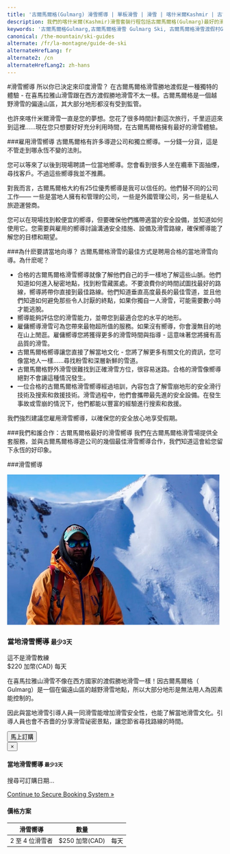 ```yaml
---
title: '古爾馬爾格(Gulmarg) 滑雪嚮導 | 單板滑雪 | 滑雪 | 喀什米爾Kashmir | 古爾馬爾格Gulmarg | 印度India | Skigulmarg.com'
description: 我們的喀什米爾(Kashmir)滑雪套裝行程包括古爾馬爾格(Gulmarg)最好的滑雪嚮導，他將引導您穿越古爾馬爾格(Gulmarg)滑雪勝地的崎嶇地形，確保您的安全和享受大自然給予的娛樂饗宴。
keywords: '古爾馬爾格Gulmarg,古爾馬爾格滑雪 Gulmarg Ski, 古爾馬爾格滑雪渡假村Gulmarg Ski Resort, 喀什米爾滑雪Skiing in the Himalayas, 印度滑雪Skiing in India, 喜馬拉雅Himalaya, 喀什米爾Kashmir, Skigulmarg.com'
canonical: /the-mountain/ski-guides
alternate: /fr/la-montagne/guide-de-ski
alternateHrefLang: fr
alternate2: /cn
alternateHrefLang2: zh-hans
---
```


#滑雪嚮導
所以你已決定來印度滑雪？ 在古爾馬爾格滑雪勝地渡假是一種獨特的體驗 - 在喜馬拉雅山滑雪跟在西方渡假勝地滑雪不太一樣。古爾馬爾格是一個越野滑雪的偏遠山區，其大部分地形都沒有受到監管。

也許來喀什米爾滑雪一直是您的夢想。您花了很多時間計劃這次旅行，千里迢迢來到這裡......現在您只想要好好充分利用時間，在古爾馬爾格擁有最好的滑雪體驗。

###雇用滑雪嚮導
古爾馬爾格有許多導遊公司和獨立嚮導。一分錢一分貨，這是不管走到哪永恆不變的法則。

您可以等來了以後到現場聘請一位當地嚮導。您會看到很多人坐在纜車下面抽煙，尋找客戶。不過這些嚮導我並不推薦。

對我而言，古爾馬爾格大約有25位優秀嚮導是我可以信任的。他們替不同的公司工作—— 一些是當地人擁有和管理的公司，一些是外國管理公司，另一些是私人旅遊運營商。

您可以在現場找到較便宜的嚮導，但要確保他們攜帶適當的安全設備，並知道如何使用它。您需要與雇用的嚮導討論溝通安全措施、設備及滑雪路線，確保嚮導能了解您的目標和期望。

###為什麽要請當地向導？
古爾馬爾格滑雪的最佳方式是聘用合格的當地滑雪向導。為什麽呢？

+ 合格的古爾馬爾格滑雪嚮導就像了解他們自己的手一樣地了解這些山脈。他們知道如何進入秘密地點，找到粉雪藏匿處。不要浪費你的時間試圖找最好的路線，嚮導將帶你直接到最佳路線。他們知道垂直高度最長的最佳雪道，並且他們知道如何避免那些令人討厭的終點，如果你獨自一人滑雪，可能需要數小時才能逃脫。
+ 嚮導能夠評估您的滑雪能力，並帶您到最適合您的水平的地形。
+ 雇傭嚮導滑雪可為您帶來最物超所值的服務。如果沒有嚮導，你會漫無目的地在山上閒逛。雇傭嚮導您將獲得更多的滑雪時間與指導 - 這意味著您將擁有高品質的滑雪。
+ 古爾馬爾格嚮導讓您直接了解當地文化 - 您將了解更多有關文化的資訊，您可像當地人一樣......尋找粉雪和深層新鮮的雪道。
+ 古爾馬爾格野外滑雪很難找到正確滑雪方位，很容易迷路。合格的滑雪像嚮導絕對不會讓這種情況發生。
+ 一位合格的古爾馬爾格滑雪嚮導經過培訓，內容包含了解雪崩地形的安全滑行技術及搜索和救援技術。滑雪過程中，他們會攜帶最先進的安全設備。在發生事故或雪崩的情況下，他們都能以豐富的經驗進行搜索和救援。

我們強烈建議您雇用滑雪嚮導，以確保您的安全放心地享受假期。

###我們和誰合作：古爾馬爾格最好的滑雪嚮導
我們在古爾馬爾格滑雪場提供全套服務，並與古爾馬爾格導遊公司的幾個最佳滑雪嚮導合作，我們知道這會給您留下永恆的好印象。

###滑雪嚮導

<div class="row">
    <div class="col-sm-6 m-b-40">
        <div class="package-item-wrap">
            <div class="package-image">
                <span>
                    <img src="/user/themes/skigulmarg/images/packages/custom/local-ski-guide.jpg" alt="">
                </span>
            </div>
            <div class="package-description">
                <h3>當地滑雪嚮導 <small>最少3天</small></h3>
                <span>這不是滑雪教練</span>
                <div class="package-price">
                    <span>$220 加幣(CAD)</span> 每天
                </div>
                <p>
                    在喜馬拉雅山滑雪不像在西方國家的渡假勝地滑雪一樣！因古爾馬爾格（ Gulmarg）是一個在偏遠山區的越野滑雪地點，所以大部分地形是無法用人為因素能控制的。
                </p>
                <p>
					因此與當地滑雪引導人員一同滑雪能增加滑雪安全性，也能了解當地滑雪文化。引導人員也會不吝嗇的分享滑雪祕密景點，讓您節省尋找路線的時間。
                </p>
                <button
                    class="btn btn-rounded btn-outline"
                    type="button"
                    data-target="#modal-checkfront-1"
                    data-toggle="modal"
                    data-checkfront-target="CHECKFRONT_WIDGET_01"
                    data-checkfront-item-id="152"
                    data-checkfront-category-id="15"
                    data-checkfront-options="hidesearch">
                   馬上訂購
                </button>
                <div class="modal fade" id="modal-checkfront-1" aria-hidden="true">
                    <div class="modal-dialog">
                        <div class="modal-content">
                            <div class="modal-header">
                                <button
                                    class="close"
                                    type="button"
                                    data-dismiss="modal"
                                    aria-hidden="true">
                                    ×
                                </button>
                                <h4 class="modal-title">當地滑雪嚮導 <small>最少3天</small></h4>
                            </div>
                            <div class="modal-body">
                                <div id="CHECKFRONT_WIDGET_01">
                                    <p class="searching-availability">
                                       搜尋可訂購日期...
                                    </p>
                                </div>
                                <noscript>
                                    <a href="https://skigulmarg.checkfront.com/reserve/" class="font-16">
                                        Continue to Secure Booking System &raquo;
                                    </a>
                                </noscript>
                                <div class="accordion">
                                    <article class="ac-item">
                                        <h4 class="ac-title">價格方案</h4>
                                        <div class="ac-content">
                                            <div class="table-container">
                                                <table class="table">
                                                    <thead>
                                                        <tr>
                                                            <th>滑雪嚮導</th>
                                                            <th>數量</th>
                                                            <th></th>
                                                        </tr>
                                                    </thead>
                                                    <tbody>
                                                        <tr>
                                                          <td>2 至 4 位滑雪者</td>
                                                          <td>$250 加幣(CAD)</td>
                                                          <td>每天</td>
                                                        </tr>
                                                    </tbody>
                                                </table>
                                            </div>
                                        </div>
                                    </article>
                                </div>
                            </div>
                        </div>
                    </div>
                </div>
            </div>
        </div>
    </div>
</div>
